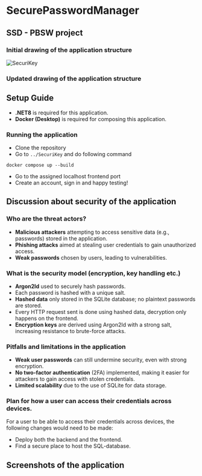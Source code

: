 # SecurePasswordManager
## SSD - PBSW project

### Initial drawing of the application structure
![SecuriKey](https://github.com/user-attachments/assets/b55158a8-cd8b-4501-89f4-2ebd416adba1)

### Updated drawing of the application structure


## Setup Guide
- **.NET8** is required for this application.
- **Docker (Desktop)** is required for composing this application.

### Running the application
- Clone the repository
- Go to `../SecuriKey` and do following command
```
docker compose up --build
```
- Go to the assigned localhost frontend port
- Create an account, sign in and happy testing!

## Discussion about security of the application

### Who are the threat actors?
- **Malicious attackers** attempting to access sensitive data (e.g., passwords) stored in the application.
- **Phishing attacks** aimed at stealing user credentials to gain unauthorized access.
- **Weak passwords** chosen by users, leading to vulnerabilities.

### What is the security model (encryption, key handling etc.)
- **Argon2Id** used to securely hash passwords.
- Each password is hashed with a unique salt.
- **Hashed data** only stored in the SQLite database; no plaintext passwords are stored.
- Every HTTP request sent is done using hashed data, decryption only happens on the frontend.
- **Encryption keys** are derived using Argon2Id with a strong salt, increasing resistance to brute-force attacks.

### Pitfalls and limitations in the application
- **Weak user passwords** can still undermine security, even with strong encryption.
- **No two-factor authentication** (2FA) implemented, making it easier for attackers to gain access with stolen credentials.
- **Limited scalability** due to the use of SQLite for data storage.

### Plan for how a user can access their credentials across devices.
For a user to be able to access their credentials across devices, the following changes would need to be made:
- Deploy both the backend and the frontend.
- Find a secure place to host the SQL-database.

## Screenshots of the application

